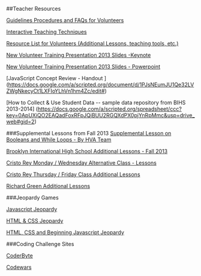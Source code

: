 ##Teacher Resources

[Guidelines Procedures and FAQs for Volunteers](https://github.com/ScriptEdcurriculum/curriculum/blob/master/Resources/Guidelines_Procedures_FAQs.md)

[Interactive Teaching Techniques](https://github.com/ScriptEdcurriculum/curriculum/blob/master/Resources/interactive_techniques_for_teaching.md)

[Resource List for Volunteers (Additional Lessons, teaching tools, etc.)](https://github.com/ScriptEdcurriculum/curriculum/blob/master/Resources/resource_list_for_volunteers.md)

[New Volunteer Training Presentation 2013 Slides -Keynote](https://drive.google.com/file/d/0B2fF2axUr9M_WUNWcUExYjNCWXc/edit?usp=sharing)

[New Volunteer Training Presentation 2013 Slides - Powerpoint](https://drive.google.com/file/d/0B2fF2axUr9M_TXZieEw4Q09TSVU/edit?usp=sharing)

[JavaScript Concept Review - Handout ] (https://docs.google.com/a/scripted.org/document/d/1PJsNEumJU1Qe32LVZWgNkecyCt1LXFIoYLhVn1hm4Zc/edit#)

[How to Collect & Use Student Data -- sample data repository from BIHS 2013-2014] (https://docs.google.com/a/scripted.org/spreadsheet/ccc?key=0ApUXiQO2EAQadFoxRFpJQjBUU2RGQXdPX0pjYnRpMmc&usp=drive_web#gid=2)

###Supplemental Lessons from Fall 2013
[Supplemental Lesson on Booleans and While Loops - By HVA Team](https://docs.google.com/presentation/d/1dXAmM24Vt7ULixxW4P_tlgI_Vi7nrDqlqP-_8WGIIyM/edit?usp=sharing)

[Brooklyn International High School Additional Lessons - Fall 2013](https://docs.google.com/document/d/1yI1T7j2k14i-XEMLPQN3BdFtilLr8Za6ogpyHSSJW7Q/edit?usp=sharing)

[Cristo Rey Monday / Wednesday Alternative Class - Lessons](https://drive.google.com/a/scripted.org/folderview?id=0B2fF2axUr9M_MVpIbTJkT0o5dDA&usp=sharing)

[Cristo Rey Thursday / Friday Class Additional Lessons](https://drive.google.com/a/scripted.org/folderview?id=0B2fF2axUr9M_ODdWTmsyelRNVms&usp=sharing)

[Richard Green Additional Lessons](https://drive.google.com/a/scripted.org/folderview?id=0B84oBIfKfkZ5d1pTWmNmNi05akU&usp=sharing#)

###Jeopardy Games

[Javascript Jeopardy](https://jeopardylabs.com/play/scripted-jeopardy)

[HTML & CSS Jeopardy](https://jeopardylabs.com/play/scripted-html-css)

[HTML, CSS and Beginning Javascript Jeopardy](https://jeopardylabs.com/play/scripted-jeopardy-html-css-and-javascript)

###Coding Challenge Sites

[CoderByte](http://coderbyte.com/)

[Codewars](http://www.codewars.com)


